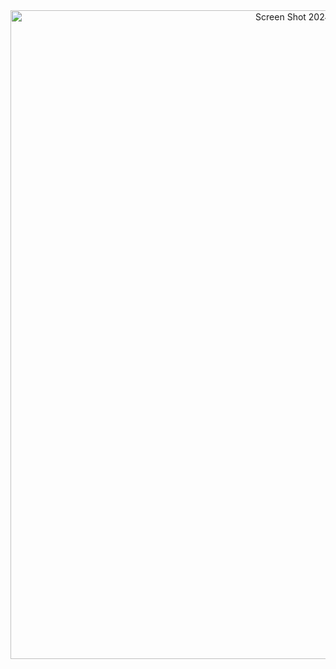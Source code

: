 <div align="center">
  <img width="1038" alt="Screen Shot 2024-03-23 at 12 46 42 PM" src="https://github.com/ZackeryRSmith/tut-pong/assets/72983221/c4f02f0f-ba30-48cd-83ae-716e091a8bd8">
</div>
